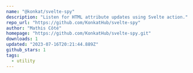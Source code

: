 ```yaml
---
name: "@konkat/svelte-spy"
description: "Listen for HTML attribute updates using Svelte action."
repo_url: "https://github.com/KonkatHub/svelte-spy"
author: "Mathis Côté"
homepage: "https://github.com/KonkatHub/svelte-spy.git"
downloads: 1
updated: "2023-07-16T20:21:44.889Z"
github_stars: 1
tags: 
  - utility
---
```

